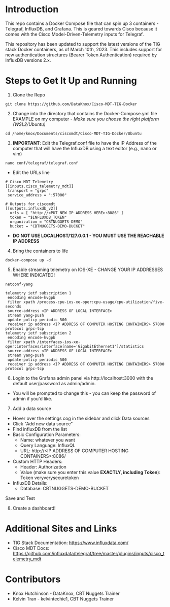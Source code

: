 # Introduction
This repo contains a Docker Compose file that can spin up 3 containers - Telegraf, InfluxDB, and Grafana. This is geared towards Cisco because it comes with the Cisco Model-Driven-Telemetry inputs for Telegraf.  

This repository has been updated to support the latest versions of the TIG stack Docker containers, as of March 10th, 2023. This includes support for new authentication structures (Bearer Token Authentication) required by InfluxDB versions 2.x.

# Steps to Get It Up and Running
1. Clone the Repo
```
git clone https://github.com/DataKnox/Cisco-MDT-TIG-Docker
```

2. Change into the directory that contains the Docker-Compose.yml file  
EXAMPLE on my computer - *Make sure you choose the right platform (WSL2/Ubuntu)*
```
cd /home/knox/Documents/ciscomdt/Cisco-MDT-TIG-Docker/Ubuntu
```

3. **IMPORTANT**: Edit the Telegraf.conf file to have the IP Address of the computer that will have the InfluxDB using a text editor (e.g., nano or vim)
```
nano conf/telegraf/telegraf.conf
```
- Edit the URLs line
```
# Cisco MDT Telemetry
[[inputs.cisco_telemetry_mdt]]
 transport = "grpc"
 service_address = ":57000"

# Outputs for ciscomdt
[[outputs.influxdb_v2]]
  urls = [ "http://<PUT NEW IP ADDRESS HERE>:8086" ]
  token = "$INFLUXDB_TOKEN"
  organization = "CBTNUGGETS-DEMO"
  bucket = "CBTNUGGETS-DEMO-BUCKET"
```  

- **DO NOT USE LOCALHOST/127.0.0.1 - YOU MUST USE THE REACHABLE IP ADDRESS**  


4. Bring the containers to life
```
docker-compose up -d
```

5. Enable streaming telemetry on IOS-XE - CHANGE YOUR IP ADDRESSES WHERE INDICATED!
```
netconf-yang

telemetry ietf subscription 1
 encoding encode-kvgpb
 filter xpath /process-cpu-ios-xe-oper:cpu-usage/cpu-utilization/five-seconds
 source-address <IP ADDRESS OF LOCAL INTERFACE>
 stream yang-push
 update-policy periodic 500
 receiver ip address <IP ADDRESS OF COMPUTER HOSTING CONTAINERS> 57000 protocol grpc-tcp
telemetry ietf subscription 2
 encoding encode-kvgpb
 filter xpath /interfaces-ios-xe-oper:interfaces/interface[name='GigabitEthernet1']/statistics
 source-address <IP ADDRESS OF LOCAL INTERFACE>
 stream yang-push
 update-policy periodic 500
 receiver ip address <IP ADDRESS OF COMPUTER HOSTING CONTAINERS> 57000 protocol grpc-tcp
```
6. Login to the Grafana admin panel via http://localhost:3000 with the default user/password as admin/admin.
- You will be prompted to change this - you can keep the password of admin if you'd like. 

7. Add a data source
- Hover over the settings cog in the sidebar and click Data sources
- Click "Add new data source"
- Find influxDB from the list
- Basic Configuration Parameters:
    - Name: whatever you want
    - Query Language: InfluxQL
    - URL: http://\<IP ADDRESS OF COMPUTER HOSTING CONTAINERS\>:8086/
- Custom HTTP Headers:
    - Header: Authorization
    - Value (make sure you enter this value **EXACTLY, including Token**): Token veryverysecuretoken
- InfluxDB Details:
    - Database: CBTNUGGETS-DEMO-BUCKET

Save and Test

8. Create a dashboard!

# Additional Sites and Links
- TIG Stack Documentation: https://www.influxdata.com/
- Cisco MDT Docs: https://github.com/influxdata/telegraf/tree/master/plugins/inputs/cisco_telemetry_mdt

# Contributors
- Knox Hutchinson - DataKnox, CBT Nuggets Trainer
- Kelvin Tran - kelvintechie1, CBT Nuggets Trainer
